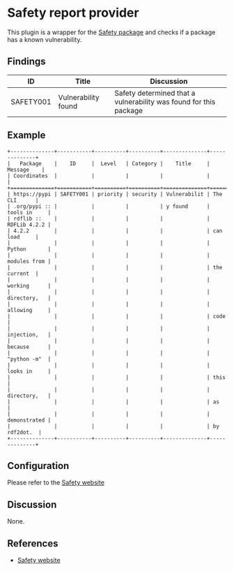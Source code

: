 # Safety report provider

This plugin is a wrapper for the
[Safety package](https://pypi.org/project/safety/) and
checks if a package has a known vulnerability.

## Findings

| ID       | Title         | Discussion                              |
| -------- | ------------- | --------------------------------------- |
| SAFETY001 | Vulnerability found | Safety determined that a vulnerability was found for this package |

## Example

```
+--------------+-----------+----------+----------+--------------+--------------+
|   Package    |    ID     |  Level   | Category |    Title     |   Message    |
| Coordinates  |           |          |          |              |              |
+==============+===========+==========+==========+==============+==============+
| https://pypi | SAFETY001 | priority | security | Vulnerabilit | The CLI      |
| .org/pypi :: |           |          |          | y found      | tools in     |
| rdflib ::    |           |          |          |              | RDFLib 4.2.2 |
| 4.2.2        |           |          |          |              | can load     |
|              |           |          |          |              | Python       |
|              |           |          |          |              | modules from |
|              |           |          |          |              | the current  |
|              |           |          |          |              | working      |
|              |           |          |          |              | directory,   |
|              |           |          |          |              | allowing     |
|              |           |          |          |              | code         |
|              |           |          |          |              | injection,   |
|              |           |          |          |              | because      |
|              |           |          |          |              | "python -m"  |
|              |           |          |          |              | looks in     |
|              |           |          |          |              | this         |
|              |           |          |          |              | directory,   |
|              |           |          |          |              | as           |
|              |           |          |          |              | demonstrated |
|              |           |          |          |              | by rdf2dot.  |
+--------------+-----------+----------+----------+--------------+--------------+
```

## Configuration

Please refer to the [Safety website](https://pyup.io/safety/)

## Discussion

None.

## References

- [Safety website](https://pyup.io/safety/)
